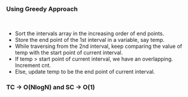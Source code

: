 ### Using Greedy Approach
​
- Sort the intervals array in the increasing order of end points.
- Store the end point of the 1st interval in a variable, say temp.
- While traversing from the 2nd interval, keep comparing the value of temp with the start point of current interval.
- If temp > start point of current interval, we have an overlapping. Increment cnt.
- Else, update temp to be the end point of current interval.
​
### TC -> O(NlogN) and SC -> O(1)
​